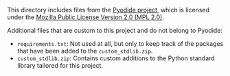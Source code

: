 This directory includes files from the [Pyodide project](https://github.com/pyodide/pyodide), which is licensed under the [Mozilla Public License Version 2.0 (MPL 2.0)](https://www.mozilla.org/en-US/MPL/2.0/).

Additional files that are custom to this project and do not belong to Pyodide:
- `requirements.txt`: Not used at all, but only to keep track of the packages that have been added to the `custom_stdlib.zip`.
- `custom_stdlib.zip`: Contains custom additions to the Python standard library tailored for this project.
